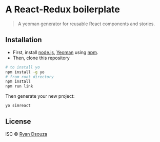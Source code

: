 # A React-Redux boilerplate

> A yeoman generator for reusable React components and stories.

## Installation

- First, install [node.js](https://nodejs.org/), [Yeoman](http://yeoman.io) using [npm](https://www.npmjs.com/).
- Then, clone this repository

```bash
# to install yo
npm install -g yo
# from root directory
npm install
npm run link
```

Then generate your new project:

```bash
yo simreact
```

## License

ISC © [Ryan Dsouza](ryan.d@simformsolutions.com)
